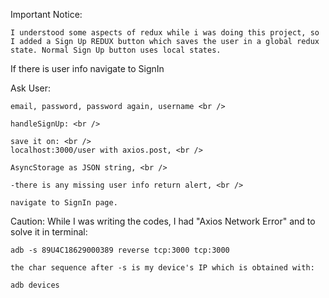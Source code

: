 Important Notice: <br />

    I understood some aspects of redux while i was doing this project, so I added a Sign Up REDUX button which saves the user in a global redux state. Normal Sign Up button uses local states.

If there is user info navigate to SignIn

Ask User: <br />

    email, password, password again, username <br />

    handleSignUp: <br />

    save it on: <br />
    localhost:3000/user with axios.post, <br />

    AsyncStorage as JSON string, <br />

    -there is any missing user info return alert, <br />

    navigate to SignIn page.

Caution: While I was writing the codes, I had "Axios Network Error" and to solve it in terminal:

    adb -s 89U4C18629000389 reverse tcp:3000 tcp:3000

    the char sequence after -s is my device's IP which is obtained with:

    adb devices
